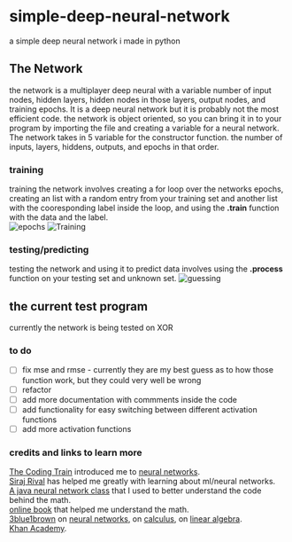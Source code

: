 # simple-deep-neural-network
a simple deep neural network i made in python

## The Network
the network is a multiplayer deep neural with a variable number of input nodes, hidden layers, hidden nodes in those layers, output nodes, and training epochs. It is a deep neural network but it is probably not the most efficient code.
the network is object oriented, so you can bring it in to your program by importing the file and creating a variable for a neural network. The network takes in 5 variable for the constructor function. the number of inputs, layers, hiddens, outputs, and epochs in that order.
### training
training the network involves creating a for loop over the networks epochs, creating an list with a random entry from your training set and another list with the cooresponding label inside the loop, and using the **.train** function with the data and the label.  
![epochs](https://i.imgur.com/9JVRjhB.png)
![Training](https://i.imgur.com/DQp5Y3t.png)
### testing/predicting
testing the network and using it to predict data involves using the **.process** function on your testing set and unknown set.
![guessing](https://i.imgur.com/iPCENrD.png)
## the current test program
currently the network is being tested on XOR
### to do
- [ ] fix mse and rmse - currently they are my best guess as to how those function work, but they could very well be wrong
- [ ] refactor
- [ ] add more documentation with commments inside the code
- [ ] add functionality for easy switching between different activation functions
- [ ] add more activation functions

### credits and links to learn more
[The Coding Train](https://www.youtube.com/user/shiffman) introduced me to [neural networks](https://www.youtube.com/playlist?list=PLRqwX-V7Uu6Y7MdSCaIfsxc561QI0U0Tb).  
[Siraj Rival](https://www.youtube.com/channel/UCWN3xxRkmTPmbKwht9FuE5A) has helped me greatly with learning about ml/neural networks.  
[A java neural network class](https://github.com/Fir3will/Java-Neural-Network) that I used to better understand the code behind the math.  
[online book](http://neuralnetworksanddeeplearning.com/) that helped me understand the math.  
[3blue1brown](https://www.youtube.com/channel/UCYO_jab_esuFRV4b17AJtAw) on [neural networks](https://www.youtube.com/playlist?list=PLZHQObOWTQDNU6R1_67000Dx_ZCJB-3pi), on [calculus](https://www.youtube.com/playlist?list=PLZHQObOWTQDMsr9K-rj53DwVRMYO3t5Yr), on [linear algebra](https://www.youtube.com/playlist?list=PLZHQObOWTQDPD3MizzM2xVFitgF8hE_ab).  
[Khan Academy](https://www.khanacademy.org/).
